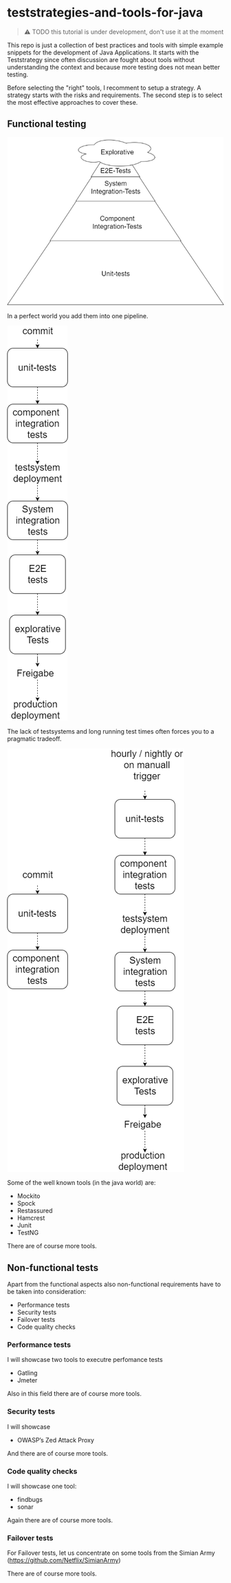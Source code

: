 # teststrategies-and-tools-for-java

> :warning: TODO this tutorial is under development, don't use it at the moment

This repo is just a collection of best practices and tools with simple example snippets for the development of Java Applications.
It starts with the Teststrategy since often discussion are fought about tools without understanding the 
context and because more testing does not mean better testing.

Before selecting the "right" tools, I recomment to setup a strategy.
A strategy starts with the risks and requirements.
The second step is to select the most effective approaches to cover these.

## Functional testing


![](https://github.com/michaelgruczel/teststrategies-and-tools-for-java/raw/master/testpyramid.png "")

In a perfect world you add them into one pipeline.

![](https://github.com/michaelgruczel/teststrategies-and-tools-for-java/raw/master/perfect-pipeline.png "")

The lack of testsystems and long running test times often forces you to a pragmatic tradeoff.

![](https://github.com/michaelgruczel/teststrategies-and-tools-for-java/raw/master/real-pipeline.png "")

Some of the well known tools (in the java world) are:

* Mockito
* Spock
* Restassured
* Hamcrest
* Junit
* TestNG

There are of course more tools.

## Non-functional tests

Apart from the functional aspects also non-functional requirements have to be taken into consideration:

* Performance tests
* Security tests
* Failover tests
* Code quality checks

### Performance tests

I will showcase two tools to executre perfomance tests

* Gatling
* Jmeter

Also in this field there are of course more tools.

### Security tests

I will showcase

* OWASP’s Zed Attack Proxy

And there are of course more tools.

### Code quality checks

I will showcase one tool:

* findbugs
* sonar

Again there are of course more tools.

### Failover tests

For Failover tests, let us concentrate on some tools from the Simian Army (https://github.com/Netflix/SimianArmy)

There are of course more tools.
